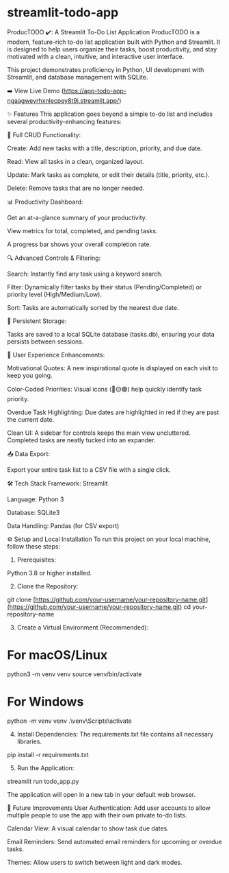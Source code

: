 # streamlit-todo-app

ProducTODO ✔️: A Streamlit To-Do List Application
ProducTODO is a modern, feature-rich to-do list application built with Python and Streamlit. It is designed to help users organize their tasks, boost productivity, and stay motivated with a clean, intuitive, and interactive user interface.

This project demonstrates proficiency in Python, UI development with Streamlit, and database management with SQLite.

➡️ View Live Demo (https://app-todo-app-ngaagweyrhxnlecpey8t9i.streamlit.app/)


✨ Features
This application goes beyond a simple to-do list and includes several productivity-enhancing features:

📝 Full CRUD Functionality:

Create: Add new tasks with a title, description, priority, and due date.

Read: View all tasks in a clean, organized layout.

Update: Mark tasks as complete, or edit their details (title, priority, etc.).

Delete: Remove tasks that are no longer needed.

📊 Productivity Dashboard:

Get an at-a-glance summary of your productivity.

View metrics for total, completed, and pending tasks.

A progress bar shows your overall completion rate.

🔍 Advanced Controls & Filtering:

Search: Instantly find any task using a keyword search.

Filter: Dynamically filter tasks by their status (Pending/Completed) or priority level (High/Medium/Low).

Sort: Tasks are automatically sorted by the nearest due date.

💾 Persistent Storage:

Tasks are saved to a local SQLite database (tasks.db), ensuring your data persists between sessions.

🚀 User Experience Enhancements:

Motivational Quotes: A new inspirational quote is displayed on each visit to keep you going.

Color-Coded Priorities: Visual icons (🔴🟡🟢) help quickly identify task priority.

Overdue Task Highlighting: Due dates are highlighted in red if they are past the current date.

Clean UI: A sidebar for controls keeps the main view uncluttered. Completed tasks are neatly tucked into an expander.

📥 Data Export:

Export your entire task list to a CSV file with a single click.

🛠️ Tech Stack
Framework: Streamlit

Language: Python 3

Database: SQLite3

Data Handling: Pandas (for CSV export)

⚙️ Setup and Local Installation
To run this project on your local machine, follow these steps:

1. Prerequisites:

Python 3.8 or higher installed.

2. Clone the Repository:

git clone [https://github.com/your-username/your-repository-name.git](https://github.com/your-username/your-repository-name.git)
cd your-repository-name

3. Create a Virtual Environment (Recommended):

# For macOS/Linux
python3 -m venv venv
source venv/bin/activate

# For Windows
python -m venv venv
.\venv\Scripts\activate

4. Install Dependencies:
The requirements.txt file contains all necessary libraries.

pip install -r requirements.txt

5. Run the Application:

streamlit run todo_app.py

The application will open in a new tab in your default web browser.


🌟 Future Improvements
User Authentication: Add user accounts to allow multiple people to use the app with their own private to-do lists.

Calendar View: A visual calendar to show task due dates.

Email Reminders: Send automated email reminders for upcoming or overdue tasks.

Themes: Allow users to switch between light and dark modes.
